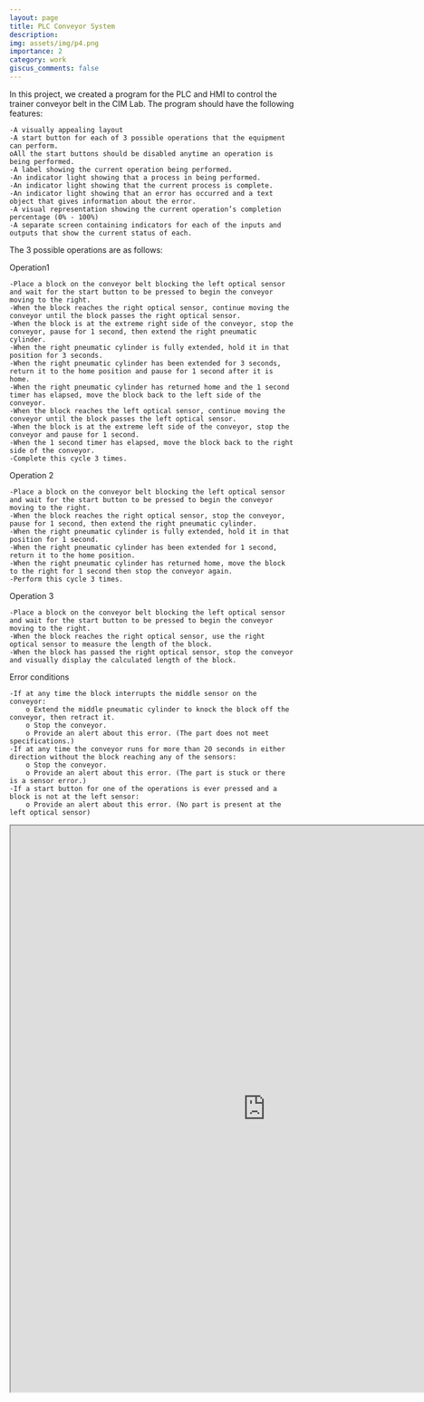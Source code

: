 ```yaml
---
layout: page
title: PLC Conveyor System
description: 
img: assets/img/p4.png
importance: 2
category: work
giscus_comments: false
---
```



In this project, we created a program for the PLC and HMI to control the trainer conveyor belt in the CIM Lab.  The program should have the following features:

    -A visually appealing layout
    -A start button for each of 3 possible operations that the equipment can perform.
    oAll the start buttons should be disabled anytime an operation is being performed.
    -A label showing the current operation being performed.
    -An indicator light showing that a process in being performed.
    -An indicator light showing that the current process is complete.
    -An indicator light showing that an error has occurred and a text object that gives information about the error.
    -A visual representation showing the current operation’s completion percentage (0% - 100%)
    -A separate screen containing indicators for each of the inputs and outputs that show the current status of each.

The 3 possible operations are as follows:

Operation1

    -Place a block on the conveyor belt blocking the left optical sensor and wait for the start button to be pressed to begin the conveyor moving to the right.
    -When the block reaches the right optical sensor, continue moving the conveyor until the block passes the right optical sensor. 
    -When the block is at the extreme right side of the conveyor, stop the conveyor, pause for 1 second, then extend the right pneumatic cylinder.
    -When the right pneumatic cylinder is fully extended, hold it in that position for 3 seconds.
    -When the right pneumatic cylinder has been extended for 3 seconds, return it to the home position and pause for 1 second after it is home.
    -When the right pneumatic cylinder has returned home and the 1 second timer has elapsed, move the block back to the left side of the conveyor.
    -When the block reaches the left optical sensor, continue moving the conveyor until the block passes the left optical sensor.
    -When the block is at the extreme left side of the conveyor, stop the conveyor and pause for 1 second.
    -When the 1 second timer has elapsed, move the block back to the right side of the conveyor.
    -Complete this cycle 3 times.

Operation 2

    -Place a block on the conveyor belt blocking the left optical sensor and wait for the start button to be pressed to begin the conveyor moving to the right.
    -When the block reaches the right optical sensor, stop the conveyor, pause for 1 second, then extend the right pneumatic cylinder.
    -When the right pneumatic cylinder is fully extended, hold it in that position for 1 second.
    -When the right pneumatic cylinder has been extended for 1 second, return it to the home position.
    -When the right pneumatic cylinder has returned home, move the block to the right for 1 second then stop the conveyor again.
    -Perform this cycle 3 times.

Operation 3

    -Place a block on the conveyor belt blocking the left optical sensor and wait for the start button to be pressed to begin the conveyor moving to the right.
    -When the block reaches the right optical sensor, use the right optical sensor to measure the length of the block.
    -When the block has passed the right optical sensor, stop the conveyor and visually display the calculated length of the block.


Error conditions

    -If at any time the block interrupts the middle sensor on the conveyor:
        o Extend the middle pneumatic cylinder to knock the block off the conveyor, then retract it.
        o Stop the conveyor.
        o Provide an alert about this error. (The part does not meet specifications.)
    -If at any time the conveyor runs for more than 20 seconds in either direction without the block reaching any of the sensors:
        o Stop the conveyor.
        o Provide an alert about this error. (The part is stuck or there is a sensor error.)
    -If a start button for one of the operations is ever pressed and a block is not at the left sensor:
        o Provide an alert about this error. (No part is present at the left optical sensor)

<div class="row">
    <div class="col-sm mt-3 mt-md-0">
        <iframe id="myEmbedTwo" src="https://bluestar2333.github.io/assets/pdf/PLCConveyorSystem.pdf" width=900 height=1000 />
    </div>
</div>
